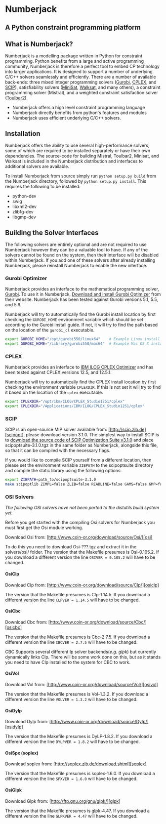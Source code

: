 # Numberjack
## A Python constraint programming platform

## What is Numberjack?

Numberjack is a modelling package written in Python for constraint programming.
Python benefits from a large and active programming community, Numberjack is
therefore a perfect tool to embed CP technology into larger applications. It is
designed to support a number of underlying C/C++ solvers seamlessly and
efficiently. There are a number of available back-ends: three mixed integer
programming solvers ([Gurobi][gurobiopt], [CPLEX][cplex], and [SCIP][scipopt]),
satisfiability solvers ([MiniSat][minisat], [Walksat][walksat], and many
others), a constraint programming solver (Mistral), and a weighted constraint
satisfaction solver ([Toulbar2][toulbar2]).

* Numberjack offers a high level constraint programming language
* Numberjack directly benefits from python's features and modules
* Numberjack uses efficient underlying C/C++ solvers.

## Installation

Numberjack offers the ability to use several high-performance solvers, some of
which are required to be installed separately or have their own dependencies.
The source-code for building Mistral, Toulbar2, Minisat, and Walksat is included
in the Numberjack distribution and interfaces to additional solvers are
available.

To install Numberjack from source simply run `python setup.py build` from the
Numberjack directory, followed by `python setup.py install`. This requires the
following to be installed:

* python-dev
* swig
* libxml2-dev
* zlib1g-dev 
* libgmp-dev

[minisat]: http://minisat.se
[walksat]: http://www.cs.rochester.edu/u/kautz/walksat/
[toulbar2]: https://mulcyber.toulouse.inra.fr/projects/toulbar2/


## Building the Solver Interfaces

The following solvers are entirely optional and are not required to use
Numberjack however they can be a valuable tool to have. If any of the solvers
cannot be found on the system, then their interface will be disabled within
Numberjack. If you add one of these solvers after already installing Numberjack,
please reinstall Numberjack to enable the new interface.


### Gurobi Optimizer

Numberjack provides an interface to the mathematical programming solver,
[Gurobi][gurobiopt]. To use it in Numberjack, [Download and install Gurobi
Optimizer][gurobiopt] from their website. Numberjack has been tested against
Gurobi versions 5.1, 5.5, and 5.6.

Numberjack will try to automatically find the Gurobi install location by first
checking the `GUROBI_HOME` environment variable which should be set according to
the Gurobi install guide. If not, it will try to find the path based on the
location of the `gurobi_cl` executable.

```bash
export GUROBI_HOME="/opt/gurobi550/linux64"    # Example Linux install dir
export GUROBI_HOME="/Library/gurobi550/mac64"  # Example Mac OS X install dir
```

[gurobiopt]: http://www.gurobi.com/download/gurobi-optimizer
[gurobiqs]: http://www.gurobi.com/documentation/current/quick-start-guide/


### CPLEX

Numberjack provides an interface to [IBM ILOG CPLEX Optimizer][cplex] and has
been tested against CPLEX versions 12.5, and 12.5.1.

Numberjack will try to automatically find the CPLEX install location by first
checking the environment variable `CPLEXDIR`. If this is not set it will try to
find it based on the location of the `cplex` executable.

```bash
export CPLEXDIR="/opt/ibm/ILOG/CPLEX_Studio1251/cplex"
export CPLEXDIR="/Applications/IBM/ILOG/CPLEX_Studio1251/cplex"
```

[cplex]: http://www.ibm.com/software/commerce/optimization/cplex-optimizer/


### SCIP

SCIP is an open-source MIP solver available from: [http://scip.zib.de][scipopt],
please download version 3.1.0. The simplest way to install SCIP is to [download
the source code of SCIP Optimization Suite v3.1.0][scipoptdl] and place
scipoptsuite-3.1.0.tgz in the same folder as Numberjack, alongside this file, so
that it can be compiled with the necessary flags.

If you would like to compile SCIP yourself from a different location, then
please set the environment variable `ZIBPATH` to the scipoptsuite directory and
compile the static library using the following options:

```bash
export ZIBPATH=path_to/scipoptsuite-3.1.0
make scipoptlib ZIMPL=false ZLIB=false READLINE=false GAMS=false GMP=false LEGACY=true SPX_LEGACY=true
```

[scipopt]: http://scip.zib.de
[scipoptdl]: http://scip.zib.de/download.php?fname=scipoptsuite-3.1.0.tgz


### OSI Solvers
_The following OSI solvers have not been ported to the distutils build system yet._

Before you get started with the compiling Osi solvers for Numberjack you must first get the Osi module working.

Download Osi from: [http://www.coin-or.org/download/source/Osi/][osi]

To do this you need to download Osi-???.tgz and extract it in the solvers/osi/ folder.
The version that the Makefile presumes is Osi-0.105.2. If you download a different version the line `OSIVER = 0.105.2` will have to be changed.

#### OsiClp
Download Clp from: [http://www.coin-or.org/download/source/Clp/][osiclp]

The version that the Makefile presumes is Clp-1.14.5. If you download a different version the line `CLPVER = 1.14.5` will have to be changed.

#### OsiCbc
Download Cbc from: [http://www.coin-or.org/download/source/Cbc/][osicbc]

The version that the Makefile presumes is Cbc-2.7.5. If you download a different version the line `CBCVER = 2.7.5` will have to be changed.

CBC Supports several different lp solver backends(_e.g. glpk_) but currently dynamically links Clp.
There will be some work done on this, but as it stands you need to have Clp installed to the system for CBC to work.

#### OsiVol
Download Vol from: [http://www.coin-or.org/download/source/Vol/][osivol]

The version that the Makefile presumes is Vol-1.3.2. If you download a different version the line `VOLVER = 1.3.2` will have to be changed.

#### OsiDylp
Download Dylp from: [http://www.coin-or.org/download/source/Dylp/][osidylp]

The version that the Makefile presumes is DyLP-1.8.2. If you download a different version the line `DYLPVER = 1.8.2` will have to be changed.

#### OsiSpx (soplex)
Download soplex from: [http://soplex.zib.de/download.shtml][soplex]

The version that the Makefile presumes is soplex-1.6.0. If you download a different version the line `SPXVER = 1.6.0` will have to be changed.

#### OsiGlpk
Download Glpk from: [http://ftp.gnu.org/gnu/glpk/][glpk]

The version that the Makefile presumes is glpk-4.47. If you download a different version the line `GLPKVER = 4.47` will have to be changed.

[njhome]: http://numberjack.ucc.ie
[osi]: http://www.coin-or.org/download/source/Osi/
[osiclp]: http://www.coin-or.org/download/source/Clp/
[osicbc]: http://www.coin-or.org/download/source/Cbc/
[osivol]: http://www.coin-or.org/download/source/Vol/
[osidylp]: http://www.coin-or.org/download/source/DyLP/
[soplex]: http://soplex.zib.de/download.shtml
[glpk]: http://ftp.gnu.org/gnu/glpk/
